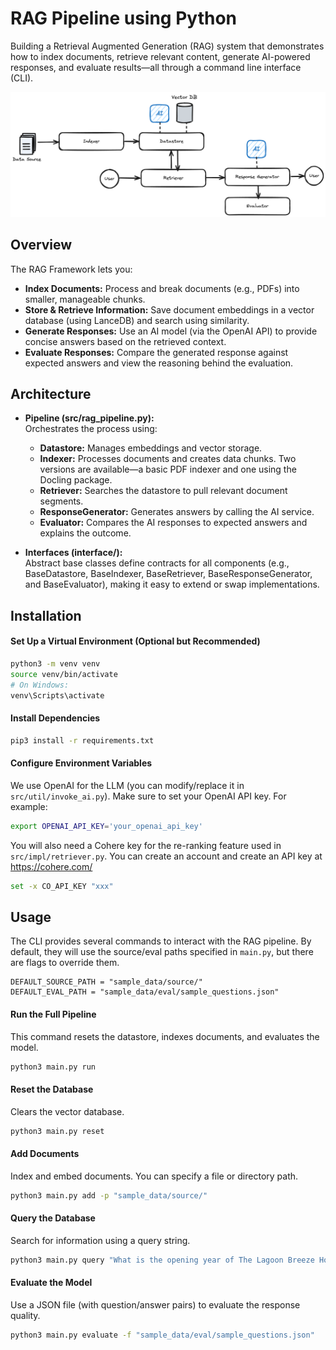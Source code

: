 # RAG Pipeline using Python

Building a Retrieval Augmented Generation (RAG) system that demonstrates how to index documents, retrieve relevant content, generate AI-powered responses, and evaluate results—all through a command line interface (CLI).

![rag-image](./rag-design-basic.png)

## Overview

The RAG Framework lets you:

- **Index Documents:** Process and break documents (e.g., PDFs) into smaller, manageable chunks.
- **Store & Retrieve Information:** Save document embeddings in a vector database (using LanceDB) and search using similarity.
- **Generate Responses:** Use an AI model (via the OpenAI API) to provide concise answers based on the retrieved context.
- **Evaluate Responses:** Compare the generated response against expected answers and view the reasoning behind the evaluation.

## Architecture

- **Pipeline (src/rag_pipeline.py):**  
  Orchestrates the process using:

  - **Datastore:** Manages embeddings and vector storage.
  - **Indexer:** Processes documents and creates data chunks. Two versions are available—a basic PDF indexer and one using the Docling package.
  - **Retriever:** Searches the datastore to pull relevant document segments.
  - **ResponseGenerator:** Generates answers by calling the AI service.
  - **Evaluator:** Compares the AI responses to expected answers and explains the outcome.

- **Interfaces (interface/):**  
  Abstract base classes define contracts for all components (e.g., BaseDatastore, BaseIndexer, BaseRetriever, BaseResponseGenerator, and BaseEvaluator), making it easy to extend or swap implementations.

## Installation

#### Set Up a Virtual Environment (Optional but Recommended)

```bash
python3 -m venv venv
source venv/bin/activate
# On Windows:
venv\Scripts\activate
```

#### Install Dependencies

```bash
pip3 install -r requirements.txt
```

#### Configure Environment Variables

We use OpenAI for the LLM (you can modify/replace it in `src/util/invoke_ai.py`). Make sure to set your OpenAI API key. For example:

```sh
export OPENAI_API_KEY='your_openai_api_key'
```

You will also need a Cohere key for the re-ranking feature used in `src/impl/retriever.py`. You can create an account and create an API key at https://cohere.com/

```sh
set -x CO_API_KEY "xxx"
```

## Usage

The CLI provides several commands to interact with the RAG pipeline. By default, they will use the source/eval paths specified in `main.py`, but there are flags to override them.

```python3
DEFAULT_SOURCE_PATH = "sample_data/source/"
DEFAULT_EVAL_PATH = "sample_data/eval/sample_questions.json"
```

#### Run the Full Pipeline

This command resets the datastore, indexes documents, and evaluates the model.

```bash
python3 main.py run
```

#### Reset the Database

Clears the vector database.

```bash
python3 main.py reset
```

#### Add Documents

Index and embed documents. You can specify a file or directory path.

```bash
python3 main.py add -p "sample_data/source/"
```

#### Query the Database

Search for information using a query string.

```bash
python3 main.py query "What is the opening year of The Lagoon Breeze Hotel?"
```

#### Evaluate the Model

Use a JSON file (with question/answer pairs) to evaluate the response quality.

```bash
python3 main.py evaluate -f "sample_data/eval/sample_questions.json"
```
